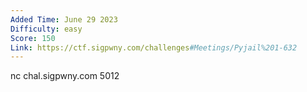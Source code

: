 ```yaml
---
Added Time: June 29 2023
Difficulty: easy
Score: 150
Link: https://ctf.sigpwny.com/challenges#Meetings/Pyjail%201-632
---
```

nc chal.sigpwny.com 5012
